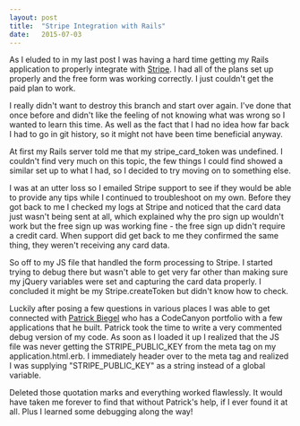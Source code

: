 ```yaml
---
layout: post
title:  "Stripe Integration with Rails"
date:   2015-07-03
---
```


As I eluded to in my last post I was having a hard time getting my Rails application to properly integrate with [Stripe](https://stripe.com/). I had all of the plans set up properly and the free form was working correctly. I just couldn't get the paid plan to work.

I really didn't want to destroy this branch and start over again. I've done that once before and didn't like the feeling of not knowing what was wrong so I wanted to learn this time. As well as the fact that I had no idea how far back I had to go in git history, so it might not have been time beneficial anyway.

At first my Rails server told me that my stripe_card_token was undefined. I couldn't find very much on this topic, the few things I could find showed a similar set up to what I had, so I decided to try moving on to something else.

I was at an utter loss so I emailed Stripe support to see if they would be able to provide any tips while I continued to troubleshoot on my own. Before they got back to me I checked my logs at Stripe and noticed that the card data just wasn't being sent at all, which explained why the pro sign up wouldn't work but the free sign up was working fine - the free sign up didn't require a credit card. When support did get back to me they confirmed the same thing, they weren't receiving any card data.

So off to my JS file that handled the form processing to Stripe. I started trying to debug there but wasn't able to get very far other than making sure my jQuery variables were set and capturing the card data properly. I concluded it might be my Stripe.createToken but didn't know how to check.

Luckily after posing a few questions in various places I was able to get connected with [Patrick Biegel](http://codecanyon.net/user/Blackneron/portfolio) who has a CodeCanyon portfolio with a few applications that he built. Patrick took the time to write a very commented debug version of my code. As soon as I loaded it up I realized that the JS file was never getting the STRIPE_PUBLIC_KEY from the meta tag on my application.html.erb. I immediately header over to the meta tag and realized I was supplying "STRIPE_PUBLIC_KEY" as a string instead of a global variable.

Deleted those quotation marks and everything worked flawlessly. It would have taken me forever to find that without Patrick's help, if I ever found it at all. Plus I learned some debugging along the way!
